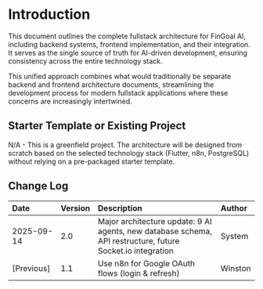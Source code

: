 # Introduction

This document outlines the complete fullstack architecture for FinGoal AI, including backend systems, frontend implementation, and their integration. It serves as the single source of truth for AI-driven development, ensuring consistency across the entire technology stack.

This unified approach combines what would traditionally be separate backend and frontend architecture documents, streamlining the development process for modern fullstack applications where these concerns are increasingly intertwined.

## Starter Template or Existing Project
N/A - This is a greenfield project. The architecture will be designed from scratch based on the selected technology stack (Flutter, n8n, PostgreSQL) without relying on a pre-packaged starter template.

## Change Log

| Date       | Version | Description      | Author    |
| :--------- | :------ | :--------------- | :-------- |
| 2025-09-14 | 2.0     | Major architecture update: 9 AI agents, new database schema, API restructure, future Socket.io integration | System   |
| [Previous] | 1.1     | Use n8n for Google OAuth flows (login & refresh) | Winston   |

